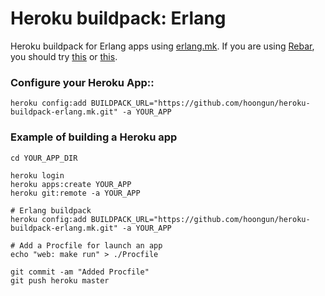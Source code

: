 # Heroku buildpack: Erlang
Heroku buildpack for Erlang apps using [erlang.mk](http://erlang.mk/). If you are using [Rebar](https://github.com/basho/rebar), you should try [this](https://github.com/heroku/heroku-buildpack-erlang.git) or [this](https://github.com/archaelus/heroku-buildpack-erlang.git).

### Configure your Heroku App::
  
    heroku config:add BUILDPACK_URL="https://github.com/hoongun/heroku-buildpack-erlang.mk.git" -a YOUR_APP

### Example of building a Heroku app
	cd YOUR_APP_DIR
  
    heroku login
	heroku apps:create YOUR_APP
	heroku git:remote -a YOUR_APP
  
	# Erlang buildpack
	heroku config:add BUILDPACK_URL="https://github.com/hoongun/heroku-buildpack-erlang.mk.git" -a YOUR_APP
  
	# Add a Procfile for launch an app
	echo "web: make run" > ./Procfile
  
	git commit -am "Added Procfile"
	git push heroku master

